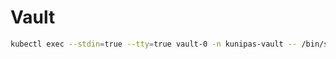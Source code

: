 # Vault

```bash
kubectl exec --stdin=true --tty=true vault-0 -n kunipas-vault -- /bin/sh -c "`cat configuration.sh`"
```
